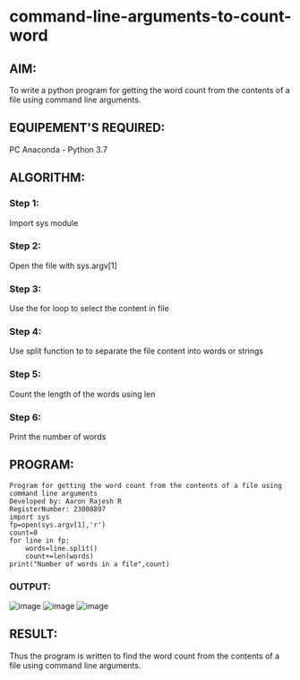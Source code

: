 # command-line-arguments-to-count-word
## AIM:
To write a python program for getting the word count from the contents of a file using command line arguments.
## EQUIPEMENT'S REQUIRED: 
PC
Anaconda - Python 3.7
## ALGORITHM: 
### Step 1:
Import sys module
### Step 2: 
Open the file with sys.argv[1] 
### Step 3: 
Use the for loop to select the content in file
### Step 4:  
Use split function to to separate the file content into words or strings
### Step 5: 
Count the length of the words using len
### Step 6: 
Print the number of words

## PROGRAM:
```
Program for getting the word count from the contents of a file using command line arguments
Developed by: Aaron Rajesh R
RegisterNumber: 23008897
import sys
fp=open(sys.argv[1],'r')
count=0
for line in fp:
    words=line.split()
    count+=len(words)
print("Number of words in a file",count)
```
### OUTPUT:

![image](https://github.com/23004205/command-line-arguments-to-count-word/assets/138971114/13d9c093-e051-4702-87d5-d70838878e27)
![image](https://github.com/23004205/command-line-arguments-to-count-word/assets/138971114/1e7e61eb-c2ff-4de1-aa4e-9f7c378a3018)
![image](https://github.com/23004205/command-line-arguments-to-count-word/assets/138971114/8f3e0b06-fc62-49db-bb06-a7b3eb0ab7f5)

## RESULT:
Thus the program is written to find the word count from the contents of a file using command line arguments.
